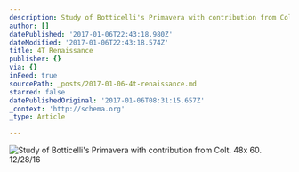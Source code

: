 ```yaml
---
description: Study of Botticelli's Primavera with contribution from Colt. 48x 60. 12/28/16
author: []
datePublished: '2017-01-06T22:43:18.980Z'
dateModified: '2017-01-06T22:43:18.574Z'
title: 4T Renaissance
publisher: {}
via: {}
inFeed: true
sourcePath: _posts/2017-01-06-4t-renaissance.md
starred: false
datePublishedOriginal: '2017-01-06T08:31:15.657Z'
_context: 'http://schema.org'
_type: Article

---
```

![Study of Botticelli's Primavera with contribution from Colt. 48x 60. 12/28/16](https://imgflo.herokuapp.com/graph/2b2431f8e7ba7b0/1b53cd95d2fc2baf5cbf7f73e56e48b2/croprotate.jpg?cropheight=2160&cropwidth=2160&degrees=-90&input=https%3A%2F%2Fthe-grid-user-content.s3-us-west-2.amazonaws.com%2F8bd1e867-d0b1-4307-8e52-90ed5ae7691e.jpg&x=0&y=0)